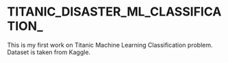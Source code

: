 # TITANIC_DISASTER_ML_CLASSIFICATION_
This is my first work on Titanic Machine Learning Classification problem. Dataset is taken from Kaggle. 
